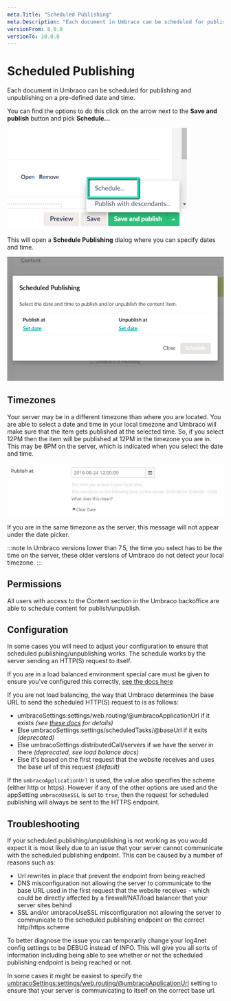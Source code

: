 ```yaml
---
meta.Title: "Scheduled Publishing"
meta.Description: "Each document in Umbraco can be scheduled for publishing and unpublishing on a pre-defined date and time."
versionFrom: 8.0.0
versionTo: 10.0.0
---
```


# Scheduled Publishing

Each document in Umbraco can be scheduled for publishing and unpublishing on a pre-defined date and time.

You can find the options to do this click on the arrow next to the **Save and publish** button and pick **Schedule...**

![Scheduled publishing](images/schedule.png)

This will open a **Schedule Publishing** dialog where you can specify dates and time.

![Scheduled publishing](images/scheduled-publishing-8.png)

## Timezones

Your server may be in a different timezone than where you are located. You are able to select a date and time in your local timezone and Umbraco will make sure that the item gets published at the selected time. So, if you select 12PM then the item will be published at 12PM in the timezone you are in. This may be 8PM on the server, which is indicated when you select the date and time.

![Scheduled publishing](images/Publish-Timezone-Difference.jpg)

If you are in the same timezone as the server, this message will not appear under the date picker.

:::note
In Umbraco versions lower than 7.5, the time you select has to be the time on the server, these older versions of Umbraco do not detect your local timezone.
:::

## Permissions

All users with access to the Content section in the Umbraco backoffice are able to schedule content for publish/unpublish.

## Configuration

In some cases you will need to adjust your configuration to ensure that scheduled publishing/unpublishing works. The schedule works by the server sending an HTTP(S) request to itself.

If you are in a load balanced environment special care must be given to ensure you've configured this correctly, [see the docs here](../../Setup/Server-Setup/Load-Balancing/flexible.md#scheduling-and-master-election)

If you are not load balancing, the way that Umbraco determines the base URL to send the scheduled HTTP(S) request to is as follows:

* umbracoSettings:settings/web.routing/@umbracoApplicationUrl if it exists _(see [these docs](../../../Reference/V9-Config/umbracoSettings/index.md#webrouting) for details)_
* Else umbracoSettings:settings/scheduledTasks/@baseUrl if it exits _(deprecated)_
* Else umbracoSettings:distributedCall/servers if we have the server in there _(deprecated, see load balance docs)_
* Else it's based on the first request that the website receives and uses the base url of this request _(default)_

If the `umbracoApplicationUrl` is used, the value also specifies the scheme (either http or https). However if any of the other options are used and the appSetting `umbracoUseSSL` is set to `true`, then the request for scheduled publishing will always be sent to the HTTPS endpoint.

## Troubleshooting

If your scheduled publishing/unpublishing is not working as you would expect it is most likely due to an issue that your server cannot communicate with the scheduled publishing endpoint. This can be caused by a number of reasons such as:

* Url rewrites in place that prevent the endpoint from being reached
* DNS misconfiguration not allowing the server to communicate to the base URL used in the first request that the website receives - which could be directly affected by a firewall/NAT/load balancer that your server sites behind
* SSL and/or umbracoUseSSL misconfiguration not allowing the server to communicate to the scheduled publishing endpoint on the correct http/https scheme

To better diagnose the issue you can temporarily change your log4net config settings to be DEBUG instead of INFO. This will give you all sorts of information including being able to see whether or not the scheduled publishing endpoint is being reached or not.

In some cases it might be easiest to specify the [umbracoSettings:settings/web.routing/@umbracoApplicationUrl](../../../Reference/V9-Config/umbracoSettings/index.md#webrouting) setting to ensure that your server is communicating to itself on the correct base url.

